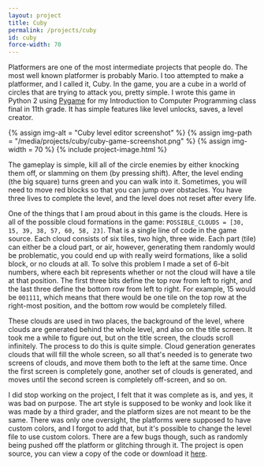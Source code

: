```yaml
---
layout: project
title: Cuby
permalink: /projects/cuby
id: cuby
force-width: 70
---
```

Platformers are one of the most intermediate projects that people do. The most well known platformer is probably Mario. I too attempted to make a platformer, and I called it, Cuby. In the game, you are a cube in a world of circles that are trying to attack you, pretty simple. I wrote this game in Python 2 using [Pygame](https://www.pygame.org/) for my Introduction to Computer Programming class final in 11th grade. It has simple features like level unlocks, saves, a level creator.

{% assign img-alt = "Cuby level editor screenshot" %}
{% assign img-path = "/media/projects/cuby/cuby-game-screenshot.png" %}
{% assign img-width = 70 %}
{% include project-image.html %}

The gameplay is simple, kill all of the circle enemies by either knocking them off, or slamming on them (by pressing shift). After, the level ending (the big square) turns green and you can walk into it. Sometimes, you will need to move red blocks so that you can jump over obstacles. You have three lives to complete the level, and the level does not reset after every life.

One of the things that I am proud about in this game is the clouds. Here is all of the possible cloud formations in the game: `POSSIBLE_CLOUDS = [30, 15, 39, 38, 57, 60, 58, 23]`. That is a single line of code in the game source. Each cloud consists of six tiles, two high, three wide. Each part (tile) can either be a cloud part, or air, however, generating them randomly would be problematic, you could end up with really weird formations, like a solid block, or no clouds at all. To solve this problem I made a set of 6-bit numbers, where each bit represents whether or not the cloud will have a tile at that position. The first three bits define the top row from left to right, and the last three define the bottom row from left to right. For example, 15 would be `001111`, which means that there would be one tile on the top row at the right-most position, and the bottom row would be completely filled.

These clouds are used in two places, the background of the level, where clouds are generated behind the whole level, and also on the title screen. It took me a while to figure out, but on the title screen, the clouds scroll infinitely. The process to do this is quite simple. Cloud generation generates clouds that will fill the whole screen, so all that's needed is to generate two screens of clouds, and move them both to the left at the same time. Once the first screen is completely gone, another set of clouds is generated, and moves until the second screen is completely off-screen, and so on.

I did stop working on the project, I felt that it was complete as is, and yes, it was bad on purpose. The art style is supposed to be wonky and look like it was made by a third grader, and the platform sizes are not meant to be the same. There was only one oversight, the platforms were supposed to have custom colors, and I forgot to add that, but it's possible to change the level file to use custom colors. There are a few bugs though, such as randomly being pushed off the platform or glitching through it. The project is open source, you can view a copy of the code or download it [here](https://github.com/ArkinSolomon/cuby).
